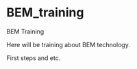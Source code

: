 BEM_training
============

BEM Training

Here will be training about BEM technology.

First steps and etc.
